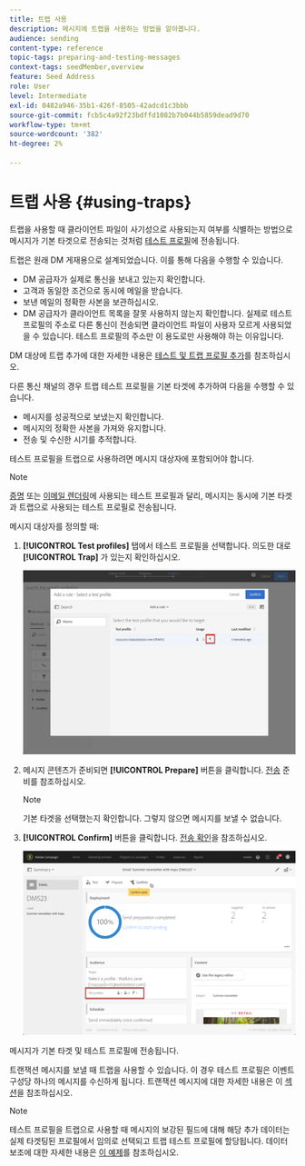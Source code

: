 ```yaml
---
title: 트랩 사용
description: 메시지에 트랩을 사용하는 방법을 알아봅니다.
audience: sending
content-type: reference
topic-tags: preparing-and-testing-messages
context-tags: seedMember,overview
feature: Seed Address
role: User
level: Intermediate
exl-id: 0482a946-35b1-426f-8505-42adcd1c3bbb
source-git-commit: fcb5c4a92f23bdffd1082b7b044b5859dead9d70
workflow-type: tm+mt
source-wordcount: '382'
ht-degree: 2%

---
```


# 트랩 사용 {#using-traps}

트랩을 사용할 때 클라이언트 파일이 사기성으로 사용되는지 여부를 식별하는 방법으로 메시지가 기본 타겟으로 전송되는 것처럼 [테스트 프로필](../../audiences/using/managing-test-profiles.md)에 전송됩니다.

트랩은 원래 DM 게재용으로 설계되었습니다. 이를 통해 다음을 수행할 수 있습니다.

* DM 공급자가 실제로 통신을 보내고 있는지 확인합니다.
* 고객과 동일한 조건으로 동시에 메일을 받습니다.
* 보낸 메일의 정확한 사본을 보관하십시오.
* DM 공급자가 클라이언트 목록을 잘못 사용하지 않는지 확인합니다. 실제로 테스트 프로필의 주소로 다른 통신이 전송되면 클라이언트 파일이 사용자 모르게 사용되었을 수 있습니다. 테스트 프로필의 주소만 이 용도로만 사용해야 하는 이유입니다.

DM 대상에 트랩 추가에 대한 자세한 내용은 [테스트 및 트랩 프로필 추가](../../channels/using/defining-the-direct-mail-audience.md#adding-test-and-trap-profiles)를 참조하십시오.

다른 통신 채널의 경우 트랩 테스트 프로필을 기본 타겟에 추가하여 다음을 수행할 수 있습니다.

* 메시지를 성공적으로 보냈는지 확인합니다.
* 메시지의 정확한 사본을 가져와 유지합니다.
* 전송 및 수신한 시기를 추적합니다.

테스트 프로필을 트랩으로 사용하려면 메시지 대상자에 포함되어야 합니다.

>[!NOTE]
>
>[증명](../../sending/using/sending-proofs.md) 또는 [이메일 렌더링](../../sending/using/email-rendering.md)에 사용되는 테스트 프로필과 달리, 메시지는 동시에 기본 타겟과 트랩으로 사용되는 테스트 프로필로 전송됩니다.

메시지 대상자를 정의할 때:

1. **[!UICONTROL Test profiles]** 탭에서 테스트 프로필을 선택합니다. 의도한 대로 **[!UICONTROL Trap]** 가 있는지 확인하십시오.

   ![](assets/trap_select.png)

1. 메시지 콘텐츠가 준비되면 **[!UICONTROL Prepare]** 버튼을 클릭합니다. [전송](../../sending/using/preparing-the-send.md) 준비를 참조하십시오.
   >[!NOTE]
   >
   >기본 타겟을 선택했는지 확인합니다. 그렇지 않으면 메시지를 보낼 수 없습니다.

1. **[!UICONTROL Confirm]** 버튼을 클릭합니다. [전송 확인](../../sending/using/confirming-the-send.md)을 참조하십시오.

   ![](assets/trap_confirm.png)

메시지가 기본 타겟 및 테스트 프로필에 전송됩니다.

트랜잭션 메시지를 보낼 때 트랩을 사용할 수 있습니다. 이 경우 테스트 프로필은 이벤트 구성당 하나의 메시지를 수신하게 됩니다. 트랜잭션 메시지에 대한 자세한 내용은 이 [섹션](../../channels/using/getting-started-with-transactional-msg.md)을 참조하십시오.

>[!NOTE]
>
>테스트 프로필을 트랩으로 사용할 때 메시지의 보강된 필드에 대해 해당 추가 데이터는 실제 타겟팅된 프로필에서 임의로 선택되고 트랩 테스트 프로필에 할당됩니다. 데이터 보조에 대한 자세한 내용은 [이 예제](../../automating/using/enriching-profile-data-file.md)를 참조하십시오.
